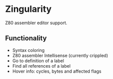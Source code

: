 # Zingularity

Z80 assembler editor support.

## Functionality

* Syntax coloring
* Z80 assembler Intellisense (currently crippled)
* Go to definition of a label
* Find all references of a label
* Hover info: cycles, bytes and affected flags
